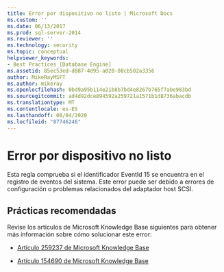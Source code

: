 ```yaml
---
title: Error por dispositivo no listo | Microsoft Docs
ms.custom: ''
ms.date: 06/13/2017
ms.prod: sql-server-2014
ms.reviewer: ''
ms.technology: security
ms.topic: conceptual
helpviewer_keywords:
- Best Practices [Database Engine]
ms.assetid: 85ec53ed-d887-4d95-a028-08cb502a3356
author: MikeRayMSFT
ms.author: mikeray
ms.openlocfilehash: 0bd9a95b114e21b8b7bd4e8267b765f7abe983bd
ms.sourcegitcommit: ad4d92dce894592a259721a1571b1d8736abacdb
ms.translationtype: MT
ms.contentlocale: es-ES
ms.lasthandoff: 08/04/2020
ms.locfileid: "87746246"
---
```

# <a name="device-not-ready-error"></a>Error por dispositivo no listo
  Esta regla comprueba si el identificador EventId 15 se encuentra en el registro de eventos del sistema. Este error puede ser debido a errores de configuración o problemas relacionados del adaptador host SCSI.  
  
## <a name="best-practices-recommendations"></a>Prácticas recomendadas  
 Revise los artículos de Microsoft Knowledge Base siguientes para obtener más información sobre cómo solucionar este error:  
  
-   [Artículo 259237 de Microsoft Knowledge Base](https://go.microsoft.com/fwlink/?linkid=117746)  
  
-   [Artículo 154690 de Microsoft Knowledge Base](https://go.microsoft.com/fwlink/?linkid=117747)  
  
  
